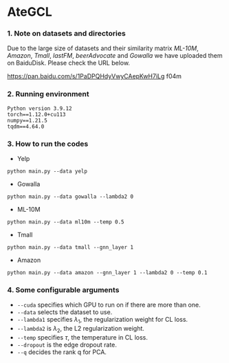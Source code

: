 # AteGCL
### 1. Note on datasets and directories

Due to the large size of datasets and their similarity matrix *ML-10M*, *Amazon*, *Tmall*, *lastFM*, *beerAdvocate* and *Gowalla* we have uploaded them on BaiduDisk. Please check the URL below.

https://pan.baidu.com/s/1PaDPQHdyVwyCAepKwH7iLg f04m

### 2. Running environment

```
Python version 3.9.12
torch==1.12.0+cu113
numpy==1.21.5
tqdm==4.64.0
```

### 3. How to run the codes

* Yelp

```
python main.py --data yelp
```

* Gowalla

```
python main.py --data gowalla --lambda2 0
```

* ML-10M

```
python main.py --data ml10m --temp 0.5
```

* Tmall

```
python main.py --data tmall --gnn_layer 1
```

* Amazon

```
python main.py --data amazon --gnn_layer 1 --lambda2 0 --temp 0.1
```

### 4. Some configurable arguments

* `--cuda` specifies which GPU to run on if there are more than one.
* `--data` selects the dataset to use.
* `--lambda1` specifies $\lambda_1$, the regularization weight for CL loss.
* `--lambda2` is $\lambda_2$, the L2 regularization weight.
* `--temp` specifies $\tau$, the temperature in CL loss.
* `--dropout` is the edge dropout rate.
* `--q` decides the rank q for PCA.
